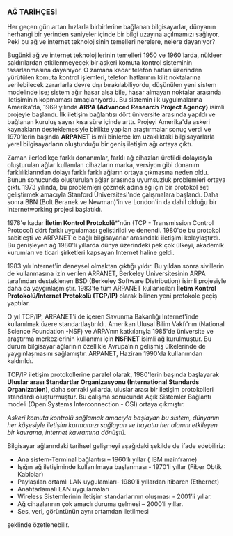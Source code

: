 ### AĞ TARİHÇESİ

Her geçen gün artan hızlarla birbirlerine bağlanan bilgisayarlar, dünyanın herhangi bir yerinden saniyeler içinde bir bilgi uzayına açılmamızı sağlıyor. Peki bu ağ ve internet teknolojisinin temelleri nerelere, nelere dayanıyor?

Bugünki ağ ve internet teknolojilerinin temelleri 1950 ve 1960'larda, nükleer saldırılardan etkilenmeyecek bir askeri komuta kontrol sisteminin tasarlanmasına dayanıyor. O zamana kadar telefon hatları üzerinden yürütülen komuta kontrol işlemleri, telefon hatlarının kilit noktalarına verilebilecek zararlarla devre dışı bırakılabiliyordu, düşünülen yeni sistem modelinde ise; sistem ağır hasar alsa bile, hasar almayan noktalar arasında iletişiminin kopmaması amaçlanıyordu. Bu sistemin ilk uygulmalarına Amerika'da, 1969 yılında **ARPA (Advanced Research Project Agency)** isimli projeyle başlandı. İlk iletişim bağlantısı dört üniversite arasında yapıldı ve bağlanan kuruluş sayısı kısa süre içinde arttı. Projeyi Amerika'da askeri kaynakların desteklemesiyle birlikte yapılan araştırmalar sonuç verdi ve 1970'lerin başında **ARPANET** isimli binlerce km uzaklıktaki bilgisayarlarla yerel bilgisayarların oluşturduğu bir geniş iletişim ağı ortaya çıktı. 

Zaman ilerledikçe farklı donanımlar, farklı ağ cihazları üretildi dolayısıyla oluşturulan ağlar kullanılan cihazların marka, versiyon gibi donanım farklılıklarından dolayı farklı farklı ağların ortaya çıkmasına neden oldu. Bunun sonucunda oluşturulan ağlar arasında uyumsuzluk problemleri ortaya çıktı. 1973 yılında, bu problemleri çözmek adına ağ için bir protokol seti geliştirmek amacıyla Stanford Üniversitesi'nde çalışmalara başlandı. Daha sonra BBN (Bolt Beranek ve Newman)'in ve  London'in da dahil olduğu bir internetworking projesi başlatıldı.

1978'e kadar **İletim Kontrol Protokolü***'nün (TCP - Transmission Control Protocol) dört farklı uygulaması geliştirildi ve denendi. 1980'de bu protokol sabitleşti ve ARPANET'e bağlı bilgisayarlar arasındaki iletişimi kolaylaştırdı. Bu genişleyen ağ 1980'li yıllarda dünya üzerindeki pek çok ülkeyi, akademik kurumları ve ticari şirketleri kapsayan Internet haline geldi.

1983 yılı Internet'in deneysel olmaktan çıktığı yıldır. Bu yıldan sonra sivillerin de kullanmasına izin verilen ARPANET, Berkeley Üniversitesinin ARPA tarafından desteklenen BSD (Berkeley Software Distribution) isimli projesiyle daha da yaygınlaşmıştır. 1983'te tüm ARPANET kullanıcıları **İletim Kontrol Protokolü/Internet Protokolü (TCP/IP)** olarak bilinen yeni protokole geçiş yaptılar.

O yıl TCP/IP, ARPANET'i de içeren Savunma Bakanlığı Internet'inde kullanılmak üzere standartlaştırıldı. Amerikan Ulusal Bilim Vakfı'nın (National Science Foundation -NSF) ve ARPA’nın katkılarıyla 1985'de üniversite ve araştırma merkezlerinin kullanımı için **NSFNET** isimli ağ kurulmuştur. Bu durum bilgisayar ağlarının özellikle Avrupa’nın gelişmiş ülkelerinde de yaygınlaşmasını sağlamıştır. ARPANET, Haziran 1990'da kullanımdan kaldırıldı.

TCP/IP iletişim protokollerine paralel olarak, 1980'lerin başında başlayarak **Uluslar arası Standartlar Organizasyonu (International Standards Organization)**, daha sonraki yıllarda, uluslar arası bir iletişim protokolleri standardı oluşturmuştur. Bu çalışma sonucunda Açık Sistemler Bağlantı modeli (Open Systems Interconnection - OSI) ortaya çıkmıştır.

_Askeri komuta kontrolü sağlamak amacıyla başlayan bu sistem, dünyanın her köşesiyle iletişim kurmamızı sağlayan ve hayatın her alanını etkileyen bir kavrama, internet kavramına dönüştü._

 Bilgisayar ağlarındaki tarihsel gelişmeyi aşağıdaki şekilde de ifade edebiliriz:
 
* Ana sistem-Terminal bağlantısı – 1960’lı yıllar ( IBM mainframe)
* Işığın ağ iletişiminde kullanılmaya başlanması - 1970’li yıllar (Fiber Obtik Kablolar)
* Paylaşılan ortamlı LAN uygulamları- 1980’li yıllardan itibaren (Ethernet)
* Anahtarlamalı LAN uygulamaları
* Wireless Sistemlerinin iletişim standarlarının oluşması - 2001’li yıllar.
* Ağ cihazlarının çok amaçlı duruma gelmesi – 2000’li yıllar.
* Ses, veri, görüntünün aynı ortamdan iletilmesi

şeklinde özetlenebilir. 

